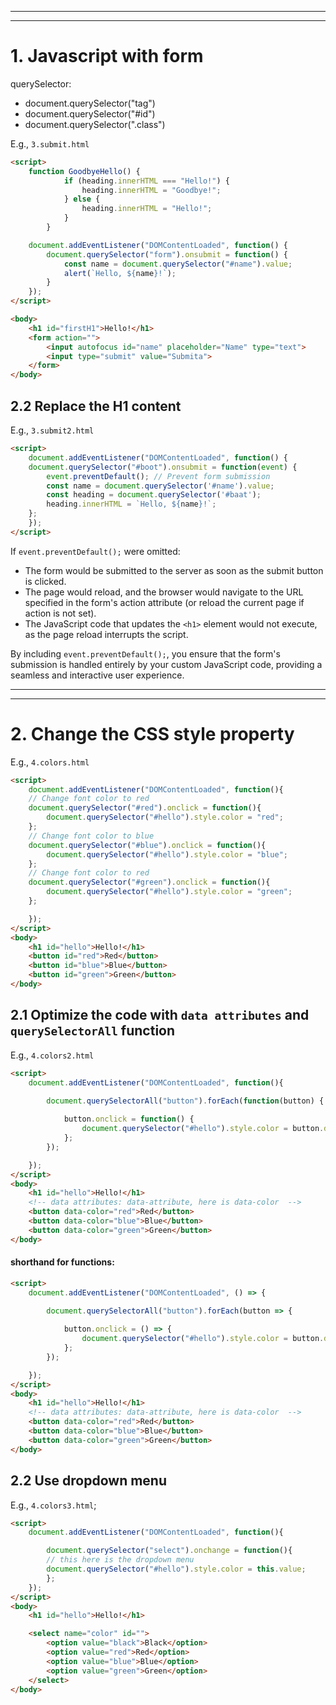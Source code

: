 
---
---
# 1. Javascript with form
querySelector:
- document.querySelector("tag")
- document.querySelector("#id")
- document.querySelector(".class")

E.g., `3.submit.html`
```html
<script>
    function GoodbyeHello() {
            if (heading.innerHTML === "Hello!") {
                heading.innerHTML = "Goodbye!";
            } else {
                heading.innerHTML = "Hello!";
            }
        }

    document.addEventListener("DOMContentLoaded", function() {
        document.querySelector("form").onsubmit = function() {
            const name = document.querySelector("#name").value;
            alert(`Hello, ${name}!`);
        }
    });
</script>

<body>
    <h1 id="firstH1">Hello!</h1>
    <form action="">
        <input autofocus id="name" placeholder="Name" type="text">
        <input type="submit" value="Submita">
    </form>
</body>
```

## 2.2 Replace the H1 content
E.g., `3.submit2.html`
```html
<script>
    document.addEventListener("DOMContentLoaded", function() {
    document.querySelector("#boot").onsubmit = function(event) {
        event.preventDefault(); // Prevent form submission
        const name = document.querySelector('#name').value;
        const heading = document.querySelector('#baat');
        heading.innerHTML = `Hello, ${name}!`;
    };
    });
</script>
```
If `event.preventDefault();` were omitted:

- The form would be submitted to the server as soon as the submit button is clicked.
- The page would reload, and the browser would navigate to the URL specified in the form's action attribute (or reload the current page if action is not set).
- The JavaScript code that updates the `<h1>` element would not execute, as the page reload interrupts the script.

By including `event.preventDefault();`, you ensure that the form's submission is handled entirely by your custom JavaScript code, providing a seamless and interactive user experience.



---
---
# 2. Change the CSS style property
E.g., `4.colors.html`
```html
<script>
    document.addEventListener("DOMContentLoaded", function(){
    // Change font color to red
    document.querySelector("#red").onclick = function(){
        document.querySelector("#hello").style.color = "red";
    };
    // Change font color to blue
    document.querySelector("#blue").onclick = function(){
        document.querySelector("#hello").style.color = "blue";
    };
    // Change font color to red
    document.querySelector("#green").onclick = function(){
        document.querySelector("#hello").style.color = "green";
    };

    });
</script>
<body>
    <h1 id="hello">Hello!</h1>
    <button id="red">Red</button>
    <button id="blue">Blue</button>
    <button id="green">Green</button>
</body>
```

## 2.1 Optimize the code with `data attributes` and `querySelectorAll` function

E.g., `4.colors2.html`
```html
<script>
    document.addEventListener("DOMContentLoaded", function(){
    
        document.querySelectorAll("button").forEach(function(button) {

            button.onclick = function() {
                document.querySelector("#hello").style.color = button.dataset.color;
            };
        });

    });
</script>
<body>
    <h1 id="hello">Hello!</h1>
    <!-- data attributes: data-attribute, here is data-color  -->
    <button data-color="red">Red</button>
    <button data-color="blue">Blue</button>
    <button data-color="green">Green</button>
</body>
```

#### shorthand for functions:
```html
<script>
    document.addEventListener("DOMContentLoaded", () => {
    
        document.querySelectorAll("button").forEach(button => {

            button.onclick = () => {
                document.querySelector("#hello").style.color = button.dataset.color;
            };
        });

    });
</script>
<body>
    <h1 id="hello">Hello!</h1>
    <!-- data attributes: data-attribute, here is data-color  -->
    <button data-color="red">Red</button>
    <button data-color="blue">Blue</button>
    <button data-color="green">Green</button>
</body>
```

## 2.2 Use dropdown menu
E.g., `4.colors3.html`;
```html
<script>
    document.addEventListener("DOMContentLoaded", function(){

        document.querySelector("select").onchange = function(){
        // this here is the dropdown menu 
        document.querySelector("#hello").style.color = this.value;
        };
    });
</script>
<body>
    <h1 id="hello">Hello!</h1>

    <select name="color" id="">
        <option value="black">Black</option>
        <option value="red">Red</option>
        <option value="blue">Blue</option>
        <option value="green">Green</option>
    </select>
</body>
```
